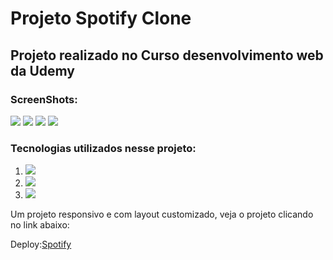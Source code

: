 <div style="display: inline_block ">
<h1>Projeto Spotify Clone</h1>
<h2>Projeto realizado no Curso desenvolvimento web da Udemy</h2>
<h3>ScreenShots:</h3>
<img src="https://github.com/LucineiaSilvah/Bootstrap-Spotify-clone/assets/90657609/8a63b63f-9527-4313-8b59-b0164f9e2549">
<img src="https://github.com/LucineiaSilvah/Bootstrap-Spotify-clone/assets/90657609/293e40d1-723e-4e39-844d-6fe605b79afb">
<img src="https://github.com/LucineiaSilvah/Bootstrap-Spotify-clone/assets/90657609/eaf4bce6-6bea-4919-8105-90e24ad0dc4e">
<img src="https://github.com/LucineiaSilvah/Bootstrap-Spotify-clone/assets/90657609/bbdcab8e-078e-40a2-a971-969a7eed1124">



<h3>Tecnologias utilizados nesse projeto:</h3>
<ol>
  <li><img src="https://img.shields.io/badge/HTML5-000?style=for-the-badge&logo=html5"></li>
  <li><img src="https://img.shields.io/badge/CSS3-000?style=for-the-badge&logo=css3&logoColor=264CE4"></li>
  <li><img src="https://img.shields.io/badge/Bootstrap-000?style=for-the-badge&logo=bootstrap"></li>
</ol>
<p>Um projeto responsivo e com layout customizado, veja o projeto clicando no link abaixo:</p>
 Deploy:<a href="https://bootstrap-clone-spotify.netlify.app/" target="_blank">Spotify</a>
</div


